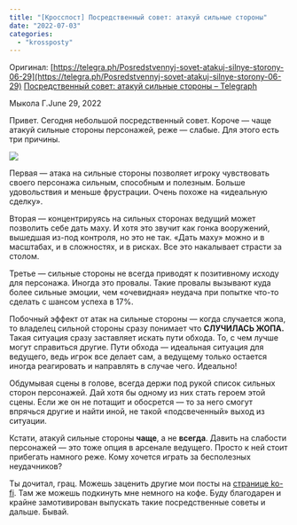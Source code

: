 ```yaml
---
title: "[Кросспост] Посредственный совет: атакуй сильные стороны"
date: "2022-07-03"
categories: 
  - "krossposty"
---
```


Оригинал: [https://telegra.ph/Posredstvennyj-sovet-atakuj-silnye-storony-06-29](https://telegra.ph/Posredstvennyj-sovet-atakuj-silnye-storony-06-29) [Посредственный совет: атакуй сильные стороны – Telegraph](https://telegra.ph/Posredstvennyj-sovet-atakuj-silnye-storony-06-29)

Мыкола Г.June 29, 2022

Привет. Сегодня небольшой посредственный совет. Короче — чаще атакуй сильные стороны персонажей, реже — слабые. Для этого есть три причины.

![](https://cyborgsandmages.com/wp-content/uploads/2022/07/070322_0232_1.jpg)

Первая — атака на сильные стороны позволяет игроку чувствовать своего персонажа сильным, способным и полезным. Больше удовольствия и меньше фрустрации. Очень похоже на «идеальную сделку».

Вторая — концентрируясь на сильных сторонах ведущий может позволить себе дать маху. И хотя это звучит как гонка вооружений, вышедшая из-под контроля, но это не так. «Дать маху» можно и в масштабах, и в сложностях, и в рисках. Все это накалывает страсти за столом.

Третье — сильные стороны не всегда приводят к позитивному исходу для персонажа. Иногда это провалы. Такие провалы вызывают куда более сильные эмоции, чем «очевидная» неудача при попытке что-то сделать с шансом успеха в 17%.

Побочный эффект от атак на сильные стороны — когда случается жопа, то владелец сильной стороны сразу понимает что **СЛУЧИЛАСЬ ЖОПА.** Такая ситуация сразу заставляет искать пути обхода. То, с чем лучше могут справиться другие. Пути обхода — идеальная ситуация для ведущего, ведь игрок все делает сам, а ведущему только остается иногда реагировать и направлять в случае чего. Идеально!

Обдумывая сцены в голове, всегда держи под рукой список сильных сторон персонажей. Дай хотя бы одному из них стать героем этой сцены. Если же он не потащит и обосрется — то за него смогут впрячься другие и найти иной, не такой «подсвеченный» выход из ситуации.

Кстати, атакуй сильные стороны **чаще**, а не **всегда**. Давить на слабости персонажей — это тоже опция в арсенале ведущего. Просто к ней стоит прибегать намного реже. Кому хочется играть за бесполезных неудачников?

Ты дочитал, грац. Можешь заценить другие мои посты на [странице ko-fi](https://ko-fi.com/rendrom). Там же можешь подкинуть мне немного на кофе. Буду благодарен и крайне замотивирован выпускать такие посредственные советы и дальше. Бывай.
